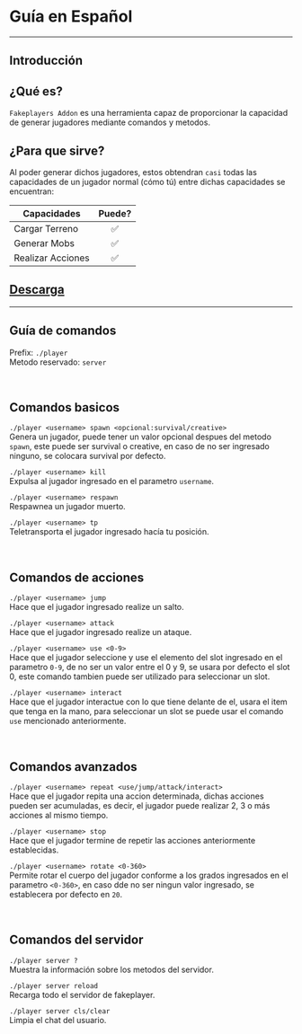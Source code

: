 # Guía en Español
---
## Introducción

## ¿Qué es?
`Fakeplayers Addon` es una herramienta capaz de proporcionar la capacidad de generar jugadores mediante comandos y metodos.

## ¿Para que sirve?
Al poder generar dichos jugadores, estos obtendran `casi` todas las capacidades de un jugador normal (cómo tú) entre dichas capacidades se encuentran:

|    Capacidades    |  Puede?  |
| -----------       | :------: |
| Cargar Terreno    |    ✅    |
| Generar Mobs      |    ✅    |
| Realizar Acciones |    ✅    |

## [Descarga](https://www.mediafire.com/file/n6yr81m6z0r4392/Fakeplayers.mcpack/file)

---
## Guía de comandos

Prefix: `./player` <br>
Metodo reservado: `server`

<br>

## Comandos basicos
`./player <username> spawn <opcional:survival/creative>` <br>
Genera un jugador, puede tener un valor opcional despues del metodo `spawn`, este puede ser survival o creative, en caso de no ser ingresado ninguno, se colocara survival por defecto.

`./player <username> kill` <br>
Expulsa al jugador ingresado en el parametro `username`.

`./player <username> respawn` <br>
Respawnea un jugador muerto.

`./player <username> tp` <br>
Teletransporta el jugador ingresado hacía tu posición.

<br>

## Comandos de acciones
`./player <username> jump` <br>
Hace que el jugador ingresado realize un salto.

`./player <username> attack` <br>
Hace que el jugador ingresado realize un ataque.

`./player <username> use <0-9>` <br>
Hace que el jugador seleccione y use el elemento del slot ingresado en el parametro `0-9`, de no ser un valor entre el 0 y 9, se usara por defecto el slot 0, este comando tambien puede ser utilizado para seleccionar un slot.

`./player <username> interact` <br>
Hace que el jugador interactue con lo que tiene delante de el, usara el item que tenga en la mano, para seleccionar un slot se puede usar el comando `use` mencionado anteriormente.

<br>

## Comandos avanzados
`./player <username> repeat <use/jump/attack/interact>` <br>
Hace que el jugador repita una accion determinada, dichas acciones pueden ser acumuladas, es decir, el jugador puede realizar 2, 3 o más acciones al mismo tiempo.

`./player <username> stop` <br>
Hace que el jugador termine de repetir las acciones anteriormente establecidas.

`./player <username> rotate <0-360>` <br>
Permite rotar el cuerpo del jugador conforme a los grados ingresados en el parametro `<0-360>`, en caso dde no ser ningun valor ingresado, se establecera por defecto en `20`.

<br>

## Comandos del servidor
`./player server ?` <br>
Muestra la información sobre los metodos del servidor.

`./player server reload` <br>
Recarga todo el servidor de fakeplayer.

`./player server cls/clear` <br>
Limpia el chat del usuario.
